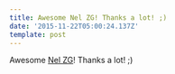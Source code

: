 ```yaml
---
title: Awesome Nel ZG! Thanks a lot! ;)
date: '2015-11-22T05:00:24.137Z'
template: post
---
```

Awesome [Nel ZG](https://medium.com/u/34e0b2632588)! Thanks a lot! ;)
